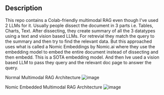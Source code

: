 ## Description
This repo contains a Colab-friendly multimodal RAG even though I've used 2 LLMs for it.
Usually people dissect the document in 3 parts i.e. Tables, Charts, Text. After dissecting, they create summary of all the 3 datatypes using a text and vision based LLMs. For retrevial they match the query to the summary and then try to find the relevant data.
But this approached uses what is called a Nomic Embeddings by Nomic.ai where they use the embedding model to embed the entire document instead of dissecting and then embedd. This is a SOTA embedding model. And then Ive used a vision based LLM to pass they query and the relevant doc page to answer the query.

Normal Multimodal RAG Architecture
![image](https://github.com/user-attachments/assets/b7211adb-0f5d-471d-8b92-535f96e2c2a7)

Nomic Embedded Multimodal RAG Architecture
![image](https://github.com/user-attachments/assets/e2a107aa-e1dd-4729-9d26-459825402806)
